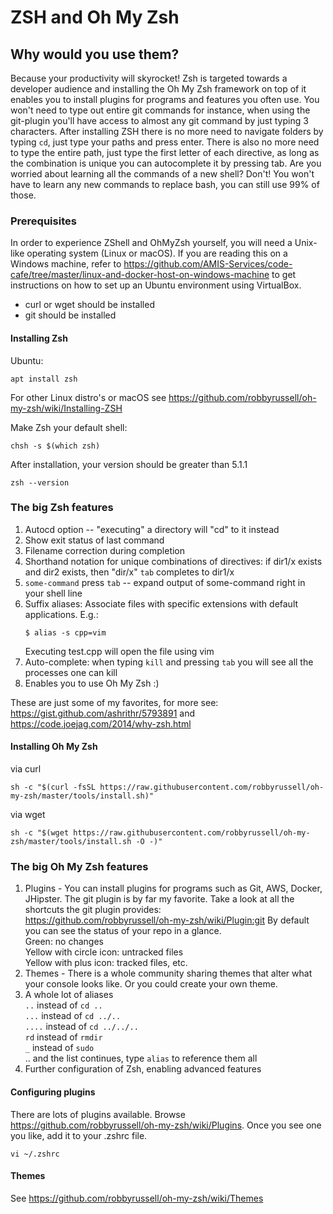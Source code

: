 # ZSH and Oh My Zsh

## Why would you use them?

Because your productivity will skyrocket! Zsh is targeted towards a developer audience and installing the Oh My Zsh framework on top of it enables you to install plugins for programs and features you often use. You won't need to type out entire git commands for instance, when using the git-plugin you'll have access to almost any git command by just typing 3 characters. After installing ZSH there is no more need to navigate folders by typing `cd`, just type your paths and press enter. There is also no more need to type the entire path, just type the first letter of each directive, as long as the combination is unique you can autocomplete it by pressing tab. Are you worried about learning all the commands of a new shell? Don't! You won't have to learn any new commands to replace bash, you can still use 99% of those.

### Prerequisites

In order to experience ZShell and OhMyZsh yourself, you will need a Unix-like operating system (Linux or macOS). If you are reading this on a Windows machine, refer to https://github.com/AMIS-Services/code-cafe/tree/master/linux-and-docker-host-on-windows-machine to get instructions on how to set up an Ubuntu environment using VirtualBox.

- curl or wget should be installed
- git should be installed

#### Installing Zsh

Ubuntu:

```console
apt install zsh
```

For other Linux distro's or macOS see https://github.com/robbyrussell/oh-my-zsh/wiki/Installing-ZSH

Make Zsh your default shell:

```console
chsh -s $(which zsh)
```

After installation, your version should be greater than 5.1.1

```console
zsh --version
```

### The big Zsh features

1. Autocd option -- "executing" a directory will "cd" to it instead
2. Show exit status of last command
3. Filename correction during completion
4. Shorthand notation for unique combinations of directives: if dir1/x exists and dir2 exists, then "dir/x" `tab` completes to dir1/x
5. `some-command` press `tab` -- expand output of some-command right in your shell line
6. Suffix aliases: Associate files with specific extensions with default applications. E.g.:
   ```console
   $ alias -s cpp=vim
   ```
   Executing test.cpp will open the file using vim
7. Auto-complete: when typing `kill` and pressing `tab` you will see all the processes one can kill
8. Enables you to use Oh My Zsh :)

These are just some of my favorites, for more see:
https://gist.github.com/ashrithr/5793891 and https://code.joejag.com/2014/why-zsh.html

#### Installing Oh My Zsh

via curl

```console
sh -c "$(curl -fsSL https://raw.githubusercontent.com/robbyrussell/oh-my-zsh/master/tools/install.sh)"
```

via wget

```console
sh -c "$(wget https://raw.githubusercontent.com/robbyrussell/oh-my-zsh/master/tools/install.sh -O -)"
```

### The big Oh My Zsh features

1. Plugins - You can install plugins for programs such as Git, AWS, Docker, JHipster. The git plugin is by far my favorite. Take a look at all the shortcuts the git plugin provides:  
   https://github.com/robbyrussell/oh-my-zsh/wiki/Plugin:git
   By default you can see the status of your repo in a glance.  
   Green: no changes  
   Yellow with circle icon: untracked files  
   Yellow with plus icon: tracked files, etc.
2. Themes - There is a whole community sharing themes that alter what your console looks like. Or you could create your own theme.
3. A whole lot of aliases  
   `..` instead of `cd ..`  
   `...` instead of `cd ../..`  
   `....` instead of `cd ../../..`  
   `rd` instead of `rmdir`  
   `_` instead of `sudo`  
   .. and the list continues, type `alias` to reference them all
4. Further configuration of Zsh, enabling advanced features

#### Configuring plugins

There are lots of plugins available. Browse https://github.com/robbyrussell/oh-my-zsh/wiki/Plugins. Once you see one you like, add it to your .zshrc file.

```console
vi ~/.zshrc
```

#### Themes

See https://github.com/robbyrussell/oh-my-zsh/wiki/Themes
